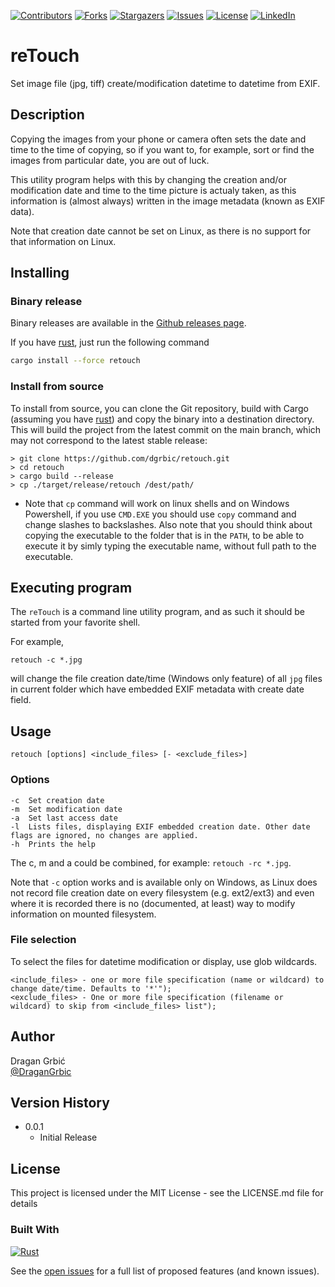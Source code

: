 <!-- Improved compatibility of back to top link: See: https://github.com/othneildrew/Best-README-Template/pull/73 -->
<a name="readme-top"></a>
<!--
*** Thanks for checking out the Best-README-Template. If you have a suggestion
*** that would make this better, please fork the repo and create a pull request
*** or simply open an issue with the tag "enhancement".
*** Don't forget to give the project a star!
*** Thanks again! Now go create something AMAZING! :D
-->



<!-- PROJECT SHIELDS -->
<!--
*** I'm using markdown "reference style" links for readability.
*** Reference links are enclosed in brackets [ ] instead of parentheses ( ).
*** See the bottom of this document for the declaration of the reference variables
*** for contributors-url, forks-url, etc. This is an optional, concise syntax you may use.
*** https://www.markdownguide.org/basic-syntax/#reference-style-links
-->
[![Contributors][contributors-shield]][contributors-url]
[![Forks][forks-shield]][forks-url]
[![Stargazers][stars-shield]][stars-url]
[![Issues][issues-shield]][issues-url]
[![License][license-shield]][license-url]
[![LinkedIn][linkedin-shield]][linkedin-url]

# reTouch

Set image file (jpg, tiff) create/modification datetime to datetime from EXIF.

## Description

Copying the images from your phone or camera often sets the date and time to the time of copying, so if you want to, for example, sort or find the images from particular date, you are out of luck.

This utility program helps with this by changing the creation and/or modification date and time to the time picture is actualy taken, as this information is (almost always) written in the image metadata (known as EXIF data).

Note that creation date cannot be set on Linux, as there is no support for that information on Linux.


## Installing


### Binary release

Binary releases are available in the [Github releases page](https://github.com/dgrbic/retouch/releases).



If you have [rust](https://www.rust-lang.org/), just run the following command

```sh
cargo install --force retouch
```

### Install from source

To install from source, you can clone the Git repository, build with Cargo (assuming you have [rust](https://www.rust-lang.org/)) and copy the binary into a destination directory. This will build the project from the latest commit on the main branch, which may not correspond to the latest stable release:
```
> git clone https://github.com/dgrbic/retouch.git
> cd retouch
> cargo build --release
> cp ./target/release/retouch /dest/path/
```
* Note that ```cp``` command will work on linux shells and on Windows Powershell, if you use ```CMD.EXE``` you should use ```copy``` command and change slashes to backslashes.
Also note that you should think about copying the executable to the folder that is in the ```PATH```, to be able to execute it by simly typing the executable name, without full path to the executable.


## Executing program

The ```reTouch``` is a command line utility program, and as such it should be started from your favorite shell.

For example,
```
retouch -c *.jpg
```
will change the file creation date/time (Windows only feature) of all ```jpg``` files in current folder which have embedded EXIF metadata with create date field.

## Usage

```
retouch [options] <include_files> [- <exclude_files>]
```

### Options
```
-c  Set creation date
-m  Set modification date
-a  Set last access date
-l  Lists files, displaying EXIF embedded creation date. Other date flags are ignored, no changes are applied.
-h  Prints the help
```
The c, m and a could be combined, for example: ```retouch -rc *.jpg```.


Note that ```-c``` option works and is available only on Windows, as Linux does not record file creation date on every filesystem (e.g. ext2/ext3) and even where it is recorded there is no (documented, at least) way to modify information on mounted filesystem.

### File selection

To select the files for datetime modification or display, use glob wildcards.
```
<include_files> - one or more file specification (name or wildcard) to change date/time. Defaults to '*'");
<exclude_files> - One or more file specification (filename or wildcard) to skip from <include_files> list");
```

## Author

Dragan Grbić  
[@DraganGrbic](https://twitter.com/DraganGrbic)

## Version History

* 0.0.1
    * Initial Release

## License

This project is licensed under the MIT License - see the LICENSE.md file for details



### Built With 
[![Rust][rust-lang.org]][Rust-url]




<!-- ROADMAP 
## Roadmap

- [ ] Feature 1
- [ ] Feature 2
- [ ] Feature 3
    - [ ] Nested Feature
-->    

See the [open issues](https://github.com/dgrbic/retouch/issues) for a full list of proposed features (and known issues).



<!-- MARKDOWN LINKS & IMAGES -->
<!-- https://www.markdownguide.org/basic-syntax/#reference-style-links -->
[contributors-shield]: https://img.shields.io/github/contributors/dgrbic/retouch.svg?style=for-the-badge
[contributors-url]: https://github.com/dgrbic/retouch/graphs/contributors
[forks-shield]: https://img.shields.io/github/forks/dgrbic/retouch.svg?style=for-the-badge
[forks-url]: https://github.com/dgrbic/retouch/network/members
[stars-shield]: https://img.shields.io/github/stars/dgrbic/retouch.svg?style=for-the-badge
[stars-url]: https://github.com/dgrbic/retouch/stargazers
[issues-shield]: https://img.shields.io/github/issues/dgrbic/retouch.svg?style=for-the-badge
[issues-url]: https://github.com/dgrbic/retouch/issues
[license-shield_old]: https://img.shields.io/license/dgrbic/retouch.svg?style=for-the-badge 
[license-shield]: https://img.shields.io/static/v1?style=for-the-badge&label=License&message=MIT&colorB=darkgray
[license-url]: https://github.com/dgrbic/retouch/blob/master/LICENSE.md
[linkedin-shield]: https://img.shields.io/badge/-LinkedIn-black.svg?style=for-the-badge&logo=linkedin&colorB=555
[linkedin-url]: https://www.linkedin.com/in/dragan-grbic/
[Rust-lang.org]: https://img.shields.io/badge/rust-000000?style=for-the-badge&logo=nextdotjs&logoColor=white
[Rust-url]: https://www.rust-lang.org/
